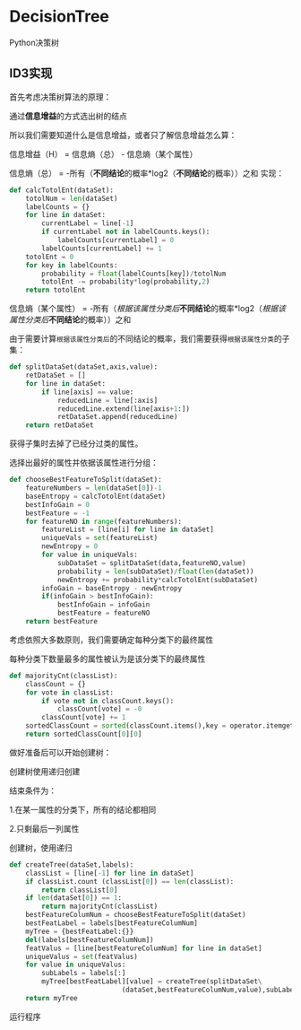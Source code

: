 # DecisionTree

Python决策树

## ID3实现

首先考虑决策树算法的原理：

通过**信息增益**的方式选出树的结点

所以我们需要知道什么是信息增益，或者只了解信息增益怎么算：

信息增益（H） = 信息熵（总） - 信息熵（某个属性）

信息熵（总） = -所有（**不同结论**的概率\*log2（**不同结论**的概率））之和
实现：
```python
def calcTotolEnt(dataSet):
    totolNum = len(dataSet)
    labelCounts = {}
    for line in dataSet:
        currentLabel = line[-1]
        if currentLabel not in labelCounts.keys():
            labelCounts[currentLabel] = 0
        labelCounts[currentLabel] += 1
    totolEnt = 0
    for key in labelCounts:
        probability = float(labelCounts[key])/totolNum
        totolEnt -= probability*log(probability,2)
    return totolEnt
```

信息熵（某个属性） = -所有（*根据该属性分类后***不同结论**的概率\*log2（*根据该属性分类后***不同结论**的概率））之和

由于需要计算`根据该属性分类后`的不同结论的概率，我们需要获得`根据该属性分类`的子集：
```python
def splitDataSet(dataSet,axis,value):
    retDataSet = []
    for line in dataSet:
        if line[axis] == value:
            reducedLine = line[:axis]
            reducedLine.extend(line[axis+1:])
            retDataSet.append(reducedLine)
    return retDataSet
```
获得子集时去掉了已经分过类的属性。

选择出最好的属性并依据该属性进行分组：
```python
def chooseBestFeatureToSplit(dataSet):
    featureNumbers = len(dataSet[0])-1
    baseEntropy = calcTotolEnt(dataSet)
    bestInfoGain = 0
    bestFeature = -1
    for featureNO in range(featureNumbers):
        featureList = [line[i] for line in dataSet]
        uniqueVals = set(featureList)
        newEntropy = 0
        for value in uniqueVals:
            subDataSet = splitDataSet(data,featureNO,value)
            probability = len(subDataSet)/float(len(dataSet))
            newEntropy += probability*calcTotolEnt(subDataSet)
        infoGain = baseEntropy - newEntropy
        if(infoGain > bestInfoGain):
            bestInfoGain = infoGain
            bestFeature = featureNO
    return bestFeature
```

考虑依照大多数原则，我们需要确定每种分类下的最终属性

每种分类下数量最多的属性被认为是该分类下的最终属性
```python
def majorityCnt(classList):
    classCount = {}
    for vote in classList:
        if vote not in classCount.keys():
            classCount[vote] = -0
        classCount[vote] += 1
    sortedClassCount = sorted(classCount.items(),key = operator.itemgetter(1),reverse = True)
    return sortedClassCount[0][0]
```

做好准备后可以开始创建树：

创建树使用递归创建

结束条件为：

1.在某一属性的分类下，所有的结论都相同

2.只剩最后一列属性

创建树，使用递归

```python
def createTree(dataSet,labels):
    classList = [line[-1] for line in dataSet]
    if classList.count (classList[0]) == len(classList):
        return classList[0]
    if len(dataSet[0]) == 1:
        return majorityCnt(classList)
    bestFeatureColumNum = chooseBestFeatureToSplit(dataSet)
    bestFeatLabel = labels[bestFeatureColumNum]
    myTree = {bestFeatLabel:{}}
    del(labels[bestFeatureColumNum])
    featValus = [line[bestFeatureColumNum] for line in dataSet]
    uniqueValus = set(featValus)
    for value in uniqueValus:
        subLabels = labels[:]
        myTree[bestFeatLabel][value] = createTree(splitDataSet\
                            (dataSet,bestFeatureColumNum,value),subLabels)
    return myTree
```

运行程序